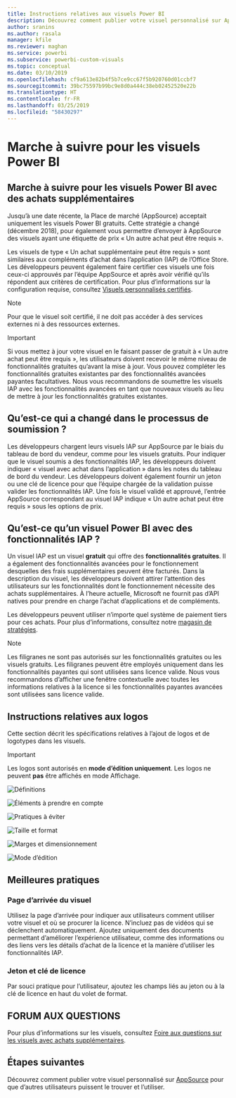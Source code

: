 ```yaml
---
title: Instructions relatives aux visuels Power BI
description: Découvrez comment publier votre visuel personnalisé sur AppSource pour que d’autres utilisateurs puissent le trouver et l’utiliser après l’avoir acheté.
author: sranins
ms.author: rasala
manager: kfile
ms.reviewer: maghan
ms.service: powerbi
ms.subservice: powerbi-custom-visuals
ms.topic: conceptual
ms.date: 03/10/2019
ms.openlocfilehash: cf9a613e82b4f5b7ce9cc67f5b920760d01ccbf7
ms.sourcegitcommit: 39bc75597b99bc9e8d0a444c38eb02452520e22b
ms.translationtype: HT
ms.contentlocale: fr-FR
ms.lasthandoff: 03/25/2019
ms.locfileid: "58430297"
---
```

# <a name="guidelines-for-power-bi-visuals"></a>Marche à suivre pour les visuels Power BI

## <a name="guidelines-for-power-bi-visuals-with-additional-purchases"></a>Marche à suivre pour les visuels Power BI avec des achats supplémentaires

Jusqu’à une date récente, la Place de marché (AppSource) acceptait uniquement les visuels Power BI gratuits. Cette stratégie a changé (décembre 2018), pour également vous permettre d’envoyer à AppSource des visuels ayant une étiquette de prix « Un autre achat peut être requis ». 

Les visuels de type « Un achat supplémentaire peut être requis » sont similaires aux compléments d’achat dans l’application (IAP) de l’Office Store. Les développeurs peuvent également faire certifier ces visuels une fois ceux-ci approuvés par l’équipe AppSource et après avoir vérifié qu’ils répondent aux critères de certification. Pour plus d’informations sur la configuration requise, consultez [Visuels personnalisés certifiés](../power-bi-custom-visuals-certified.md).

> [!NOTE]
> Pour que le visuel soit certifié, il ne doit pas accéder à des services externes ni à des ressources externes.

>[!IMPORTANT]  
> Si vous mettez à jour votre visuel en le faisant passer de gratuit à « Un autre achat peut être requis », les utilisateurs doivent recevoir le même niveau de fonctionnalités gratuites qu’avant la mise à jour. Vous pouvez compléter les fonctionnalités gratuites existantes par des fonctionnalités avancées payantes facultatives. Nous vous recommandons de soumettre les visuels IAP avec les fonctionnalités avancées en tant que nouveaux visuels au lieu de mettre à jour les fonctionnalités gratuites existantes.

## <a name="what-changed-in-the-submission-process"></a>Qu’est-ce qui a changé dans le processus de soumission ?

Les développeurs chargent leurs visuels IAP sur AppSource par le biais du tableau de bord du vendeur, comme pour les visuels gratuits. Pour indiquer que le visuel soumis a des fonctionnalités IAP, les développeurs doivent indiquer « visuel avec achat dans l’application » dans les notes du tableau de bord du vendeur. Les développeurs doivent également fournir un jeton ou une clé de licence pour que l’équipe chargée de la validation puisse valider les fonctionnalités IAP. Une fois le visuel validé et approuvé, l’entrée AppSource correspondant au visuel IAP indique « Un autre achat peut être requis » sous les options de prix.

## <a name="what-is-a-power-bi-visual-with-iap-features"></a>Qu’est-ce qu’un visuel Power BI avec des fonctionnalités IAP ?

Un visuel IAP est un visuel **gratuit** qui offre des **fonctionnalités gratuites**. Il a également des fonctionnalités avancées pour le fonctionnement desquelles des frais supplémentaires peuvent être facturés. Dans la description du visuel, les développeurs doivent attirer l’attention des utilisateurs sur les fonctionnalités dont le fonctionnement nécessite des achats supplémentaires. À l’heure actuelle, Microsoft ne fournit pas d’API natives pour prendre en charge l’achat d’applications et de compléments.

Les développeurs peuvent utiliser n’importe quel système de paiement tiers pour ces achats. Pour plus d’informations, consultez notre [magasin de stratégies](https://docs.microsoft.com/office/dev/store/validation-policies#2-apps-or-add-ins-can-display-certain-ads).

> [!NOTE]
> Les filigranes ne sont pas autorisés sur les fonctionnalités gratuites ou les visuels gratuits. Les filigranes peuvent être employés uniquement dans les fonctionnalités payantes qui sont utilisées sans licence valide. Nous vous recommandons d’afficher une fenêtre contextuelle avec toutes les informations relatives à la licence si les fonctionnalités payantes avancées sont utilisées sans licence valide.  

## <a name="logo-guidelines"></a>Instructions relatives aux logos

Cette section décrit les spécifications relatives à l’ajout de logos et de logotypes dans les visuels.

> [!IMPORTANT]
> Les logos sont autorisés en **mode d’édition uniquement**. Les logos ne peuvent **pas** être affichés en mode Affichage.

![Définitions](media/guidelines-powerbi-visuals/definitions.png)

![Éléments à prendre en compte](media/guidelines-powerbi-visuals/things-to-keep-in-mind.png)

![Pratiques à éviter](media/guidelines-powerbi-visuals/things-to-avoid.png)

![Taille et format](media/guidelines-powerbi-visuals/size-and-format.png)

![Marges et dimensionnement](media/guidelines-powerbi-visuals/margins-and-sizes.png)

![Mode d’édition](media/guidelines-powerbi-visuals/logos-in-edit-mode.png)

## <a name="best-practices"></a>Meilleures pratiques

### <a name="visual-landing-page"></a>Page d’arrivée du visuel

Utilisez la page d’arrivée pour indiquer aux utilisateurs comment utiliser votre visuel et où se procurer la licence. N’incluez pas de vidéos qui se déclenchent automatiquement. Ajoutez uniquement des documents permettant d’améliorer l’expérience utilisateur, comme des informations ou des liens vers les détails d’achat de la licence et la manière d’utiliser les fonctionnalités IAP.

### <a name="license-key-and-token"></a>Jeton et clé de licence

Par souci pratique pour l’utilisateur, ajoutez les champs liés au jeton ou à la clé de licence en haut du volet de format.

## <a name="faq"></a>FORUM AUX QUESTIONS

Pour plus d’informations sur les visuels, consultez [Foire aux questions sur les visuels avec achats supplémentaires](https://docs.microsoft.com/power-bi/power-bi-custom-visuals-faq#visuals-with-additional-purchases).

## <a name="next-steps"></a>Étapes suivantes

Découvrez comment publier votre visuel personnalisé sur [AppSource](office-store.md) pour que d’autres utilisateurs puissent le trouver et l’utiliser.
